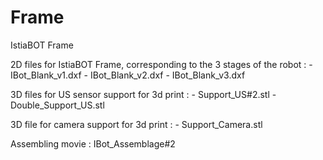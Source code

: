 # Frame
IstiaBOT Frame

2D files for IstiaBOT Frame, corresponding to the 3 stages of the robot :
	- IBot_Blank_v1.dxf
	- IBot_Blank_v2.dxf
	- IBot_Blank_v3.dxf

3D files for US sensor support for 3d print :
	- Support_US#2.stl
	- Double_Support_US.stl

3D file for camera support for 3d print :
	- Support_Camera.stl

Assembling movie : IBot_Assemblage#2